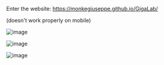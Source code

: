 Enter the website: https://monkegiuseppe.github.io/GigaLab/

(doesn't work properly on mobile)

![image](https://github.com/user-attachments/assets/4e34ee4a-07a2-4679-b2d8-2acb3c76d05d)

![image](https://github.com/user-attachments/assets/30b65d0c-becc-408c-9ea3-e5d757014037)


![image](https://github.com/user-attachments/assets/310ff52b-f023-48ec-afd9-f8e619728229)
